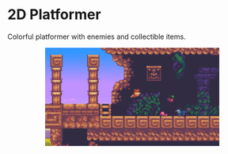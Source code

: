 # 2D Platformer
Colorful platformer with enemies and collectible items.

<p align="center">
<img width="70%" height="auto" src="../ScreenShots/GD1/screenShot1.png">
</p>
